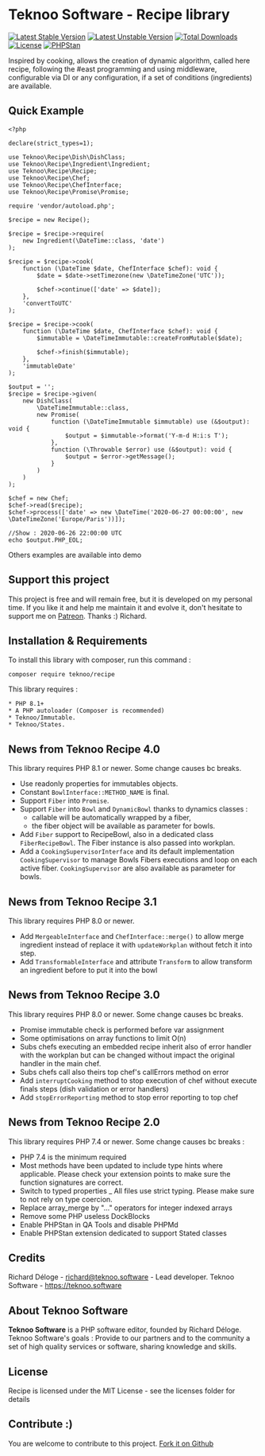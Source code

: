 Teknoo Software - Recipe library
================================

[![Latest Stable Version](https://poser.pugx.org/teknoo/recipe/v/stable)](https://packagist.org/packages/teknoo/recipe)
[![Latest Unstable Version](https://poser.pugx.org/teknoo/recipe/v/unstable)](https://packagist.org/packages/teknoo/recipe)
[![Total Downloads](https://poser.pugx.org/teknoo/recipe/downloads)](https://packagist.org/packages/teknoo/recipe)
[![License](https://poser.pugx.org/teknoo/recipe/license)](https://packagist.org/packages/teknoo/recipe)
[![PHPStan](https://img.shields.io/badge/PHPStan-enabled-brightgreen.svg?style=flat)](https://github.com/phpstan/phpstan)

Inspired by cooking, allows the creation of dynamic algorithm, called here recipe,
following the #east programming and using middleware, configurable via DI or any configuration,
if a set of conditions (ingredients) are available.

Quick Example
-------------

    <?php
    
    declare(strict_types=1);
    
    use Teknoo\Recipe\Dish\DishClass;
    use Teknoo\Recipe\Ingredient\Ingredient;
    use Teknoo\Recipe\Recipe;
    use Teknoo\Recipe\Chef;
    use Teknoo\Recipe\ChefInterface;
    use Teknoo\Recipe\Promise\Promise;
    
    require 'vendor/autoload.php';
    
    $recipe = new Recipe();
    
    $recipe = $recipe->require(
        new Ingredient(\DateTime::class, 'date')
    );
    
    $recipe = $recipe->cook(
        function (\DateTime $date, ChefInterface $chef): void {
            $date = $date->setTimezone(new \DateTimeZone('UTC'));
    
            $chef->continue(['date' => $date]);
        },
        'convertToUTC'
    );
    
    $recipe = $recipe->cook(
        function (\DateTime $date, ChefInterface $chef): void {
            $immutable = \DateTimeImmutable::createFromMutable($date);
    
            $chef->finish($immutable);
        },
        'immutableDate'
    );
    
    $output = '';
    $recipe = $recipe->given(
        new DishClass(
            \DateTimeImmutable::class,
            new Promise(
                function (\DateTimeImmutable $immutable) use (&$output): void {
                    $output = $immutable->format('Y-m-d H:i:s T');
                },
                function (\Throwable $error) use (&$output): void {
                    $output = $error->getMessage();
                }
            )
        )
    );
    
    $chef = new Chef;
    $chef->read($recipe);
    $chef->process(['date' => new \DateTime('2020-06-27 00:00:00', new \DateTimeZone('Europe/Paris'))]);

    //Show : 2020-06-26 22:00:00 UTC
    echo $output.PHP_EOL;

Others examples are available into demo

Support this project
---------------------

This project is free and will remain free, but it is developed on my personal time. 
If you like it and help me maintain it and evolve it, don't hesitate to support me on [Patreon](https://patreon.com/teknoo_software).
Thanks :) Richard. 

Installation & Requirements
---------------------------
To install this library with composer, run this command :

    composer require teknoo/recipe

This library requires :

    * PHP 8.1+
    * A PHP autoloader (Composer is recommended)
    * Teknoo/Immutable.
    * Teknoo/States.

News from Teknoo Recipe 4.0
----------------------------

This library requires PHP 8.1 or newer. Some change causes bc breaks.

- Use readonly properties for immutables objects.
- Constant `BowlInterface::METHOD_NAME` is final.
- Support `Fiber` into `Promise`.
- Support `Fiber` into `Bowl` and `DynamicBowl` thanks to dynamics classes :
  - callable will be automatically wrapped by a fiber,
  - the fiber object will be available as parameter for bowls.
- Add `Fiber` support to RecipeBowl, also in a dedicated class `FiberRecipeBowl`.
  The Fiber instance is also passed into workplan.
- Add a `CookingSupervisorInterface` and its default implementation `CookingSupervisor` to manage
  Bowls Fibers executions and loop on each active fiber.
  `CookingSupervisor` are also available as parameter for bowls.

News from Teknoo Recipe 3.1
----------------------------

This library requires PHP 8.0 or newer.

- Add `MergeableInterface` and `ChefInterface::merge()` to allow merge ingredient instead of replace it with `updateWorkplan`
  without fetch it into step.
- Add `TransformableInterface` and attribute `Transform` to allow transform an ingredient before to put it into the bowl

News from Teknoo Recipe 3.0
----------------------------

This library requires PHP 8.0 or newer. Some change causes bc breaks.

- Promise immutable check is performed before var assignment
- Some optimisations on array functions to limit O(n)
- Subs chefs executing an embedded recipe inherit also of error handler with the workplan but can be changed without impact
  the original handler in the main chef.
- Subs chefs call also theirs top chef's callErrors method on error
- Add `interruptCooking` method to stop execution of chef without execute finals steps (dish validation or error handlers)
- Add `stopErrorReporting` method to stop error reporting to top chef

News from Teknoo Recipe 2.0
----------------------------

This library requires PHP 7.4 or newer. Some change causes bc breaks :

- PHP 7.4 is the minimum required
- Most methods have been updated to include type hints where applicable. Please check your extension points to make sure the function signatures are correct.
- Switch to typed properties
_ All files use strict typing. Please make sure to not rely on type coercion.
- Replace array_merge by "..." operators for integer indexed arrays
- Remove some PHP useless DockBlocks
- Enable PHPStan in QA Tools and disable PHPMd
- Enable PHPStan extension dedicated to support Stated classes

Credits
-------
Richard Déloge - <richard@teknoo.software> - Lead developer.
Teknoo Software - <https://teknoo.software>

About Teknoo Software
---------------------
**Teknoo Software** is a PHP software editor, founded by Richard Déloge.
Teknoo Software's goals : Provide to our partners and to the community a set of high quality services or software,
 sharing knowledge and skills.

License
-------
Recipe is licensed under the MIT License - see the licenses folder for details

Contribute :)
-------------

You are welcome to contribute to this project. [Fork it on Github](CONTRIBUTING.md)
